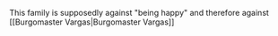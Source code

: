 This family is supposedly against "being happy" and therefore against [[Burgomaster Vargas|Burgomaster Vargas]]
